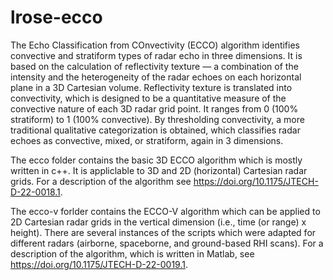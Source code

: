 # lrose-ecco
The Echo Classification from COnvectivity (ECCO) algorithm identifies convective and stratiform types of radar echo in three dimensions. It is based on the calculation of reflectivity texture — a combination of the intensity and the heterogeneity of the radar echoes on each horizontal plane in a 3D Cartesian volume. Reflectivity texture is translated into convectivity, which is designed to be a quantitative measure of the convective nature of each 3D radar grid point. It ranges from 0 (100% stratiform) to 1 (100% convective). By thresholding convectivity, a more traditional qualitative categorization is obtained, which classifies radar echoes as convective, mixed, or stratiform, again in 3 dimensions.

The ecco folder contains the basic 3D ECCO algorithm which is mostly written in c++. It is appliclable to 3D and 2D (horizontal) Cartesian radar grids. For a description of the algorithm see https://doi.org/10.1175/JTECH-D-22-0018.1.

The ecco-v forlder contains the ECCO-V algorithm which can be applied to 2D Cartesian radar grids in the vertical dimension (i.e., time (or range) x height). There are several instances of the scripts which were adapted for different radars (airborne, spaceborne, and ground-based RHI scans). For a description of the algorithm, which is written in Matlab, see https://doi.org/10.1175/JTECH-D-22-0019.1.
